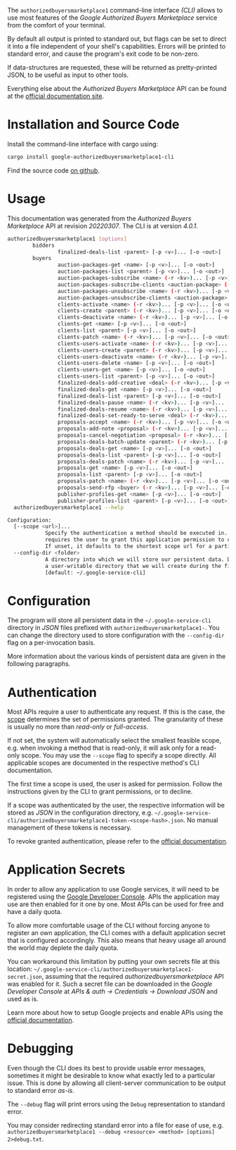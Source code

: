 <!---
DO NOT EDIT !
This file was generated automatically from 'src/generator/templates/cli/README.md.mako'
DO NOT EDIT !
-->
The `authorizedbuyersmarketplace1` command-line interface *(CLI)* allows to use most features of the *Google Authorized Buyers Marketplace* service from the comfort of your terminal.

By default all output is printed to standard out, but flags can be set to direct it into a file independent of your shell's
capabilities. Errors will be printed to standard error, and cause the program's exit code to be non-zero.

If data-structures are requested, these will be returned as pretty-printed JSON, to be useful as input to other tools.

Everything else about the *Authorized Buyers Marketplace* API can be found at the
[official documentation site](https://developers.google.com/authorized-buyers/apis/marketplace/reference/rest/).

# Installation and Source Code

Install the command-line interface with cargo using:

```bash
cargo install google-authorizedbuyersmarketplace1-cli
```

Find the source code [on github](https://github.com/Byron/google-apis-rs/tree/main/gen/authorizedbuyersmarketplace1-cli).

# Usage

This documentation was generated from the *Authorized Buyers Marketplace* API at revision *20220307*. The CLI is at version *4.0.1*.

```bash
authorizedbuyersmarketplace1 [options]
        bidders
                finalized-deals-list <parent> [-p <v>]... [-o <out>]
        buyers
                auction-packages-get <name> [-p <v>]... [-o <out>]
                auction-packages-list <parent> [-p <v>]... [-o <out>]
                auction-packages-subscribe <name> (-r <kv>)... [-p <v>]... [-o <out>]
                auction-packages-subscribe-clients <auction-package> (-r <kv>)... [-p <v>]... [-o <out>]
                auction-packages-unsubscribe <name> (-r <kv>)... [-p <v>]... [-o <out>]
                auction-packages-unsubscribe-clients <auction-package> (-r <kv>)... [-p <v>]... [-o <out>]
                clients-activate <name> (-r <kv>)... [-p <v>]... [-o <out>]
                clients-create <parent> (-r <kv>)... [-p <v>]... [-o <out>]
                clients-deactivate <name> (-r <kv>)... [-p <v>]... [-o <out>]
                clients-get <name> [-p <v>]... [-o <out>]
                clients-list <parent> [-p <v>]... [-o <out>]
                clients-patch <name> (-r <kv>)... [-p <v>]... [-o <out>]
                clients-users-activate <name> (-r <kv>)... [-p <v>]... [-o <out>]
                clients-users-create <parent> (-r <kv>)... [-p <v>]... [-o <out>]
                clients-users-deactivate <name> (-r <kv>)... [-p <v>]... [-o <out>]
                clients-users-delete <name> [-p <v>]... [-o <out>]
                clients-users-get <name> [-p <v>]... [-o <out>]
                clients-users-list <parent> [-p <v>]... [-o <out>]
                finalized-deals-add-creative <deal> (-r <kv>)... [-p <v>]... [-o <out>]
                finalized-deals-get <name> [-p <v>]... [-o <out>]
                finalized-deals-list <parent> [-p <v>]... [-o <out>]
                finalized-deals-pause <name> (-r <kv>)... [-p <v>]... [-o <out>]
                finalized-deals-resume <name> (-r <kv>)... [-p <v>]... [-o <out>]
                finalized-deals-set-ready-to-serve <deal> (-r <kv>)... [-p <v>]... [-o <out>]
                proposals-accept <name> (-r <kv>)... [-p <v>]... [-o <out>]
                proposals-add-note <proposal> (-r <kv>)... [-p <v>]... [-o <out>]
                proposals-cancel-negotiation <proposal> (-r <kv>)... [-p <v>]... [-o <out>]
                proposals-deals-batch-update <parent> (-r <kv>)... [-p <v>]... [-o <out>]
                proposals-deals-get <name> [-p <v>]... [-o <out>]
                proposals-deals-list <parent> [-p <v>]... [-o <out>]
                proposals-deals-patch <name> (-r <kv>)... [-p <v>]... [-o <out>]
                proposals-get <name> [-p <v>]... [-o <out>]
                proposals-list <parent> [-p <v>]... [-o <out>]
                proposals-patch <name> (-r <kv>)... [-p <v>]... [-o <out>]
                proposals-send-rfp <buyer> (-r <kv>)... [-p <v>]... [-o <out>]
                publisher-profiles-get <name> [-p <v>]... [-o <out>]
                publisher-profiles-list <parent> [-p <v>]... [-o <out>]
  authorizedbuyersmarketplace1 --help

Configuration:
  [--scope <url>]...
            Specify the authentication a method should be executed in. Each scope
            requires the user to grant this application permission to use it.
            If unset, it defaults to the shortest scope url for a particular method.
  --config-dir <folder>
            A directory into which we will store our persistent data. Defaults to
            a user-writable directory that we will create during the first invocation.
            [default: ~/.google-service-cli]

```

# Configuration

The program will store all persistent data in the `~/.google-service-cli` directory in *JSON* files prefixed with `authorizedbuyersmarketplace1-`.  You can change the directory used to store configuration with the `--config-dir` flag on a per-invocation basis.

More information about the various kinds of persistent data are given in the following paragraphs.

# Authentication

Most APIs require a user to authenticate any request. If this is the case, the [scope][scopes] determines the 
set of permissions granted. The granularity of these is usually no more than *read-only* or *full-access*.

If not set, the system will automatically select the smallest feasible scope, e.g. when invoking a
method that is read-only, it will ask only for a read-only scope. 
You may use the `--scope` flag to specify a scope directly. 
All applicable scopes are documented in the respective method's CLI documentation.

The first time a scope is used, the user is asked for permission. Follow the instructions given 
by the CLI to grant permissions, or to decline.

If a scope was authenticated by the user, the respective information will be stored as *JSON* in the configuration
directory, e.g. `~/.google-service-cli/authorizedbuyersmarketplace1-token-<scope-hash>.json`. No manual management of these tokens
is necessary.

To revoke granted authentication, please refer to the [official documentation][revoke-access].

# Application Secrets

In order to allow any application to use Google services, it will need to be registered using the 
[Google Developer Console][google-dev-console]. APIs the application may use are then enabled for it
one by one. Most APIs can be used for free and have a daily quota.

To allow more comfortable usage of the CLI without forcing anyone to register an own application, the CLI
comes with a default application secret that is configured accordingly. This also means that heavy usage
all around the world may deplete the daily quota.

You can workaround this limitation by putting your own secrets file at this location: 
`~/.google-service-cli/authorizedbuyersmarketplace1-secret.json`, assuming that the required *authorizedbuyersmarketplace* API 
was enabled for it. Such a secret file can be downloaded in the *Google Developer Console* at 
*APIs & auth -> Credentials -> Download JSON* and used as is.

Learn more about how to setup Google projects and enable APIs using the [official documentation][google-project-new].


# Debugging

Even though the CLI does its best to provide usable error messages, sometimes it might be desirable to know
what exactly led to a particular issue. This is done by allowing all client-server communication to be 
output to standard error *as-is*.

The `--debug` flag will print errors using the `Debug` representation to standard error.

You may consider redirecting standard error into a file for ease of use, e.g. `authorizedbuyersmarketplace1 --debug <resource> <method> [options] 2>debug.txt`.


[scopes]: https://developers.google.com/+/api/oauth#scopes
[revoke-access]: http://webapps.stackexchange.com/a/30849
[google-dev-console]: https://console.developers.google.com/
[google-project-new]: https://developers.google.com/console/help/new/
